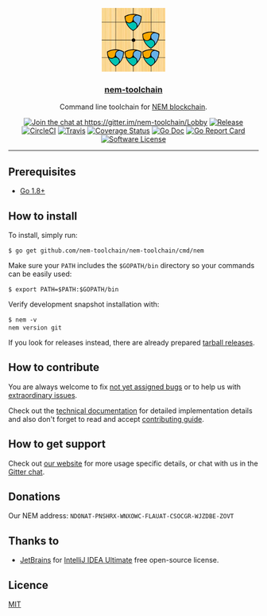 <p align="center">
  <img alt="nem-toolchain logo" src="assets/logo.png" height="128" />
  <h3 align="center"><a href="https://git.io/nemtool">nem-toolchain</a></h3>
  <p align="center">Command line toolchain for <a href=https://nem.io>NEM blockchain</a>.</p>
  <p align="center">
    <a href="https://gitter.im/nem-toolchain/Lobby?utm_source=badge&utm_medium=badge&utm_campaign=pr-badge&utm_content=badge"><img alt="Join the chat at https://gitter.im/nem-toolchain/Lobby" src="https://img.shields.io/gitter/room/badges/shields.svg?style=flat-square"></a>
    <a href="https://github.com/nem-toolchain/nem-toolchain/releases/latest"><img alt="Release" src="https://img.shields.io/github/release/nem-toolchain/nem-toolchain.svg?style=flat-square"></a>
    <a href="https://circleci.com/gh/nem-toolchain/nem-toolchain"><img alt="CircleCI" src="https://img.shields.io/circleci/project/github/nem-toolchain/nem-toolchain.svg?style=flat-square"></a>
    <a href="https://travis-ci.org/nem-toolchain/nem-toolchain"><img alt="Travis" src="https://img.shields.io/travis/nem-toolchain/nem-toolchain.svg?style=flat-square"></a>
    <a href="https://codecov.io/gh/nem-toolchain/nem-toolchain"><img alt="Coverage Status" src="https://img.shields.io/codecov/c/github/nem-toolchain/nem-toolchain/master.svg?style=flat-square"></a>
    <a href="http://godoc.org/github.com/nem-toolchain/nem-toolchain"><img alt="Go Doc" src="https://img.shields.io/badge/godoc-reference-blue.svg?style=flat-square"></a>
    <a href="https://goreportcard.com/report/github.com/nem-toolchain/nem-toolchain"><img alt="Go Report Card" src="https://goreportcard.com/badge/github.com/nem-toolchain/nem-toolchain?style=flat-square"></a>
    <a href="LICENSE"><img alt="Software License" src="https://img.shields.io/badge/license-MIT-brightgreen.svg?style=flat-square"></a>
  </p>
</p>

---

## Prerequisites

* [Go 1.8+](http://golang.org/doc/install)

## How to install

To install, simply run:

```console
$ go get github.com/nem-toolchain/nem-toolchain/cmd/nem
```

Make sure your `PATH` includes the `$GOPATH/bin` directory so your commands can be easily used:

```console
$ export PATH=$PATH:$GOPATH/bin
```

Verify development snapshot installation with:

```console
$ nem -v
nem version git
```

If you look for releases instead, there are already prepared
[tarball releases](https://github.com/nem-toolchain/nem-toolchain/releases/latest).

## How to contribute

You are always welcome to fix
[not yet assigned bugs](https://github.com/nem-toolchain/nem-toolchain/issues?q=is%3Aopen+label%3Abug+no%3Aassignee)
or to help us with [extraordinary issues](https://github.com/nem-toolchain/nem-toolchain/labels/help%20wanted).

Check out the [technical documentation](https://git.io/nemtool) for detailed implementation details
and also don't forget to read and accept [contributing guide](CONTRIBUTING.md).

## How to get support

Check out [our website](https://git.io/nemtool) for more usage specific details,
or chat with us in the [Gitter chat](https://gitter.im/nem-toolchain/Lobby).

## Donations

Our NEM address: `NDONAT-PNSHRX-WNXOWC-FLAUAT-CSOCGR-WJZDBE-ZOVT`

## Thanks to

* [JetBrains](https://www.jetbrains.com) for [IntelliJ IDEA Ultimate](https://www.jetbrains.com/idea)
free open-source license.

## Licence

[MIT](LICENSE)
